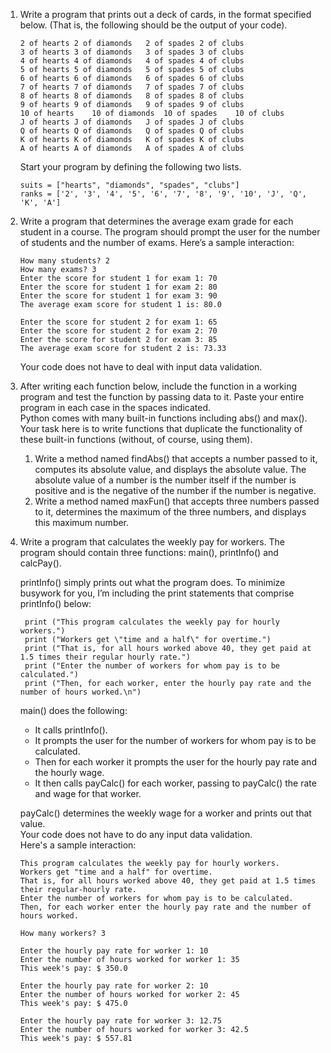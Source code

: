 1. Write a program that prints out a deck of cards, in the format specified below. (That is, the following should be the output of your code).
	```
	2 of hearts	2 of diamonds	2 of spades	2 of clubs
	3 of hearts	3 of diamonds	3 of spades	3 of clubs
	4 of hearts	4 of diamonds	4 of spades	4 of clubs
	5 of hearts	5 of diamonds	5 of spades	5 of clubs
	6 of hearts	6 of diamonds	6 of spades	6 of clubs
	7 of hearts	7 of diamonds	7 of spades	7 of clubs
	8 of hearts	8 of diamonds	8 of spades	8 of clubs
	9 of hearts	9 of diamonds	9 of spades	9 of clubs
	10 of hearts	10 of diamonds	10 of spades	10 of clubs
	J of hearts	J of diamonds	J of spades	J of clubs
	Q of hearts	Q of diamonds	Q of spades	Q of clubs
	K of hearts	K of diamonds	K of spades	K of clubs
	A of hearts	A of diamonds	A of spades	A of clubs
	```
	Start your program by defining the following two lists.
	```
	suits = ["hearts", "diamonds", "spades", "clubs"]
	ranks = ['2', '3', '4', '5', '6', '7', '8', '9', '10', 'J', 'Q', 'K', 'A']
	```
2. Write a program that determines the average exam grade for each student in a course. The program should prompt the user for the number of students and the number of exams. Here’s a sample interaction:
	```
	How many students? 2
	How many exams? 3
	Enter the score for student 1 for exam 1: 70
	Enter the score for student 1 for exam 2: 80
	Enter the score for student 1 for exam 3: 90
	The average exam score for student 1 is: 80.0
	
	Enter the score for student 2 for exam 1: 65
	Enter the score for student 2 for exam 2: 70
	Enter the score for student 2 for exam 3: 85
	The average exam score for student 2 is: 73.33
	```
	Your code does not have to deal with input data validation.
3. After writing each function below, include the function in a working program and test the function by passing data to it. Paste your entire program in each case in the spaces indicated.<br>
Python comes with many built-in functions including abs() and max(). Your task here is to write functions that duplicate the functionality of these built-in functions (without, of course, using them).
	1. Write a method named findAbs() that accepts a number passed to it, computes its absolute value, and displays the absolute value.  The absolute value of a number is the number itself if the number is positive and is the negative of the number if the number is negative.
	2. Write a method named maxFun() that accepts three numbers passed to it, determines the maximum of the three numbers, and displays this maximum number.
4. Write a program that calculates the weekly pay for workers. The program should contain three functions: main(), printInfo() and calcPay().

	printInfo() simply prints out what the program does. To minimize busywork for you, I’m including the print statements that comprise printInfo() below:

		print ("This program calculates the weekly pay for hourly workers.")
		print ("Workers get \"time and a half\" for overtime.")
		print ("That is, for all hours worked above 40, they get paid at 1.5 times their regular hourly rate.")
		print ("Enter the number of workers for whom pay is to be calculated.")               
		print ("Then, for each worker, enter the hourly pay rate and the number of hours worked.\n")
		
	main() does the following:
	* It calls printInfo().
	* It prompts the user for the number of workers for whom pay is to be calculated.
	* Then for each worker it prompts the user for the hourly pay rate and the hourly wage.
	* It then calls payCalc() for each worker, passing to payCalc() the rate and wage for that worker.
			
	payCalc() determines the weekly wage for a worker and prints out that value.<br>
	Your code does not have to do any input data validation.<br>
	Here's a sample interaction:
	```
	This program calculates the weekly pay for hourly workers.
	Workers get "time and a half" for overtime.
	That is, for all hours worked above 40, they get paid at 1.5 times their regular-hourly rate.
	Enter the number of workers for whom pay is to be calculated.
	Then, for each worker enter the hourly pay rate and the number of hours worked.

	How many workers? 3

	Enter the hourly pay rate for worker 1: 10
	Enter the number of hours worked for worker 1: 35
	This week's pay: $ 350.0

	Enter the hourly pay rate for worker 2: 10
	Enter the number of hours worked for worker 2: 45
	This week's pay: $ 475.0

	Enter the hourly pay rate for worker 3: 12.75
	Enter the number of hours worked for worker 3: 42.5
	This week's pay: $ 557.81
	```
